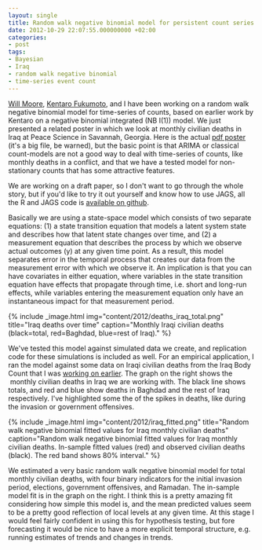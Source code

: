 ```yaml
---
layout: single
title: Random walk negative binomial model for persistent count series.
date: 2012-10-29 22:07:55.000000000 +02:00
categories:
- post
tags:
- Bayesian
- Iraq
- random walk negative binomial
- time-series event count
---
```


[Will Moore](http://mailer.fsu.edu/~whmoore/garnet-whmoore/ "Will Moore"), [Kentaro Fukumoto](http://www-cc.gakushuin.ac.jp/~e982440/index_e.htm "Kentaro Fukumoto"), and I have been working on a random walk negative binomial model for time-series of counts, based on earlier work by Kentaro on a negative binomial integrated (NB I(1)) model. We just presented a related poster in which we look at monthly civilian deaths in Iraq at Peace Science in Savannah, Georgia. Here is the actual [pdf poster](http://andybeger.files.wordpress.com/2012/10/pssi_poster.pdf) (it's a big file, be warned), but the basic point is that ARIMA or classical count-models are not a good way to deal with time-series of counts, like monthly deaths in a conflict, and that we have a tested model for non-stationary counts that has some attractive features.

We are working on a draft paper, so I don't want to go through the whole story, but if you'd like to try it out yourself and know how to use JAGS, all the R and JAGS code is [available on github](https://github.com/andybega/PSSI_2012_TSEC_Iraq).

Basically we are using a state-space model which consists of two separate equations: (1) a state transition equation that models a latent system state and describes how that latent state changes over time, and (2) a measurement equation that describes the process by which we observe actual outcomes (y) at any given time point. As a result, this model separates error in the temporal process that creates our data from the measurement error with which we observe it. An implication is that you can have covariates in either equation, where variables in the state transition equation have effects that propagate through time, i.e. short and long-run effects, while variables entering the measurement equation only have an instantaneous impact for that measurement period.

{% include _image.html img="content/2012/deaths_iraq_total.png" title="Iraq deaths over time" caption="Monthly Iraqi civilian deaths (black=total, red=Baghdad, blue=rest of Iraq)." %}

We've tested this model against simulated data we create, and replication code for these simulations is included as well. For an empirical application, I ran the model against some data on Iraqi civilian deaths from the Iraq Body Count that I was [working on earlier](http://andybeger.wordpress.com/2012/03/21/coding-provinces-for-the-iraq-body-count-data/). The graph on the right shows the  monthly civilian deaths in Iraq we are working with. The black line shows totals, and red and blue show deaths in Baghdad and the rest of Iraq respectively. I've highlighted some the of the spikes in deaths, like during the invasion or government offensives.

{% include _image.html img="content/2012/iraq_fitted.png" title="Random walk negative binomial fitted values for Iraq monthly civilian deaths" caption="Random walk negative binomial fitted values for Iraq monthly civilian deaths. In-sample fitted values (red) and observed civilian deaths (black). The red band shows 80% interval." %}

We estimated a very basic random walk negative binomial model for total monthly civilian deaths, with four binary indicators for the initial invasion period, elections, government offensives, and Ramadan. The in-sample model fit is in the graph on the right. I think this is a pretty amazing fit considering how simple this model is, and the mean predicted values seem to be a pretty good reflection of local levels at any given time. At this stage I would feel fairly confident in using this for hypothesis testing, but fore forecasting it would be nice to have a more explicit temporal structure, e.g. running estimates of trends and changes in trends.